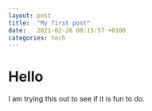 ```yaml
---
layout: post
title:  "My first post"
date:   2021-02-28 00:15:57 +0100
categories: tech
---
```

# Hello

I am trying this out to see if it is fun to do.